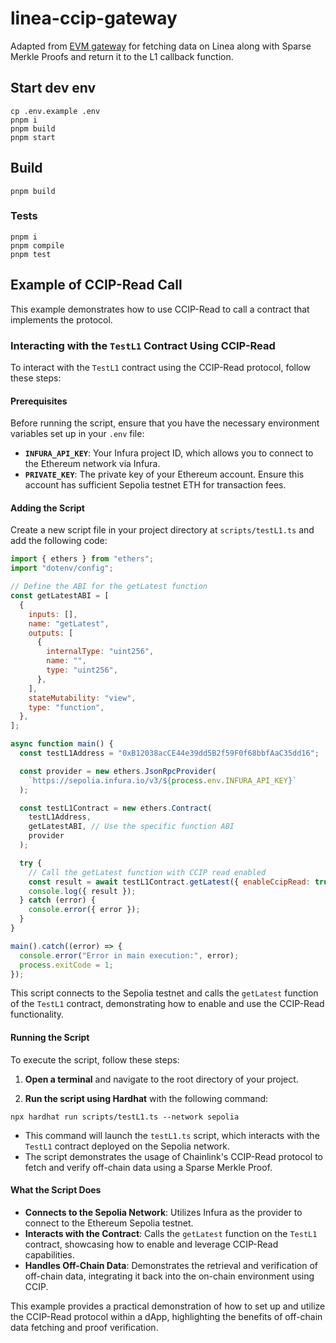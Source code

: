 # linea-ccip-gateway

Adapted from [EVM gateway](https://github.com/ensdomains/evmgateway) for fetching data on Linea along with Sparse Merkle Proofs and return it to the L1 callback function.

## Start dev env

```shell
cp .env.example .env
pnpm i
pnpm build
pnpm start
```

## Build

```shell
pnpm build
```

### Tests

```shell
pnpm i
pnpm compile
pnpm test
```

## Example of CCIP-Read Call

This example demonstrates how to use CCIP-Read to call a contract that implements the protocol.

### Interacting with the `TestL1` Contract Using CCIP-Read

To interact with the `TestL1` contract using the CCIP-Read protocol, follow these steps:

#### Prerequisites

Before running the script, ensure that you have the necessary environment variables set up in your `.env` file:

- **`INFURA_API_KEY`**: Your Infura project ID, which allows you to connect to the Ethereum network via Infura.
- **`PRIVATE_KEY`**: The private key of your Ethereum account. Ensure this account has sufficient Sepolia testnet ETH for transaction fees.

#### Adding the Script

Create a new script file in your project directory at `scripts/testL1.ts` and add the following code:

```js
import { ethers } from "ethers";
import "dotenv/config";

// Define the ABI for the getLatest function
const getLatestABI = [
  {
    inputs: [],
    name: "getLatest",
    outputs: [
      {
        internalType: "uint256",
        name: "",
        type: "uint256",
      },
    ],
    stateMutability: "view",
    type: "function",
  },
];

async function main() {
  const testL1Address = "0xB12038acCE44e39dd5B2f59F0f68bbfAaC35dd16";

  const provider = new ethers.JsonRpcProvider(
    `https://sepolia.infura.io/v3/${process.env.INFURA_API_KEY}`
  );

  const testL1Contract = new ethers.Contract(
    testL1Address,
    getLatestABI, // Use the specific function ABI
    provider
  );

  try {
    // Call the getLatest function with CCIP read enabled
    const result = await testL1Contract.getLatest({ enableCcipRead: true });
    console.log({ result });
  } catch (error) {
    console.error({ error });
  }
}

main().catch((error) => {
  console.error("Error in main execution:", error);
  process.exitCode = 1;
});
```

This script connects to the Sepolia testnet and calls the `getLatest` function of the `TestL1` contract, demonstrating how to enable and use the CCIP-Read functionality.

#### Running the Script

To execute the script, follow these steps:

1.  **Open a terminal** and navigate to the root directory of your project.

2.  **Run the script using Hardhat** with the following command:

```shell
npx hardhat run scripts/testL1.ts --network sepolia
```

- This command will launch the `testL1.ts` script, which interacts with the `TestL1` contract deployed on the Sepolia network.
- The script demonstrates the usage of Chainlink's CCIP-Read protocol to fetch and verify off-chain data using a Sparse Merkle Proof.

#### What the Script Does

-   **Connects to the Sepolia Network**: Utilizes Infura as the provider to connect to the Ethereum Sepolia testnet.
-   **Interacts with the Contract**: Calls the `getLatest` function on the `TestL1` contract, showcasing how to enable and leverage CCIP-Read capabilities.
-   **Handles Off-Chain Data**: Demonstrates the retrieval and verification of off-chain data, integrating it back into the on-chain environment using CCIP.

This example provides a practical demonstration of how to set up and utilize the CCIP-Read protocol within a dApp, highlighting the benefits of off-chain data fetching and proof verification.


